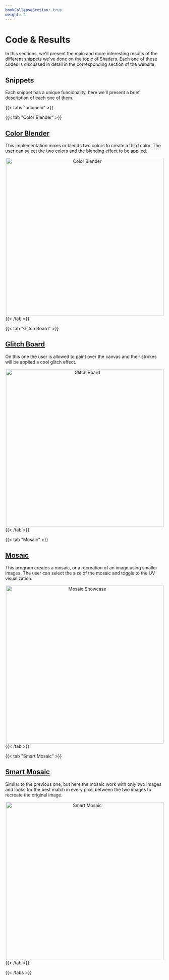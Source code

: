 ```yaml
---
bookCollapseSection: true
weight: 2
---
```


# **Code & Results**

In this sections, we'll present the main and more interesting results of the different snippets we've done on the topic of Shaders. Each one of these codes is discussed in detail in the corresponding section of the website.

## Snippets

Each snippet has a unique funcionality, here we'll present a brief description of each one of them.

{{< tabs "uniqueid" >}}

{{< tab "Color Blender" >}}
## [Color Blender](./Color-Blender)
This implementation mixes or blends two colors to create a third color. The user can select the two colors and the blending effect to be applied.

<img class="image" alt="Color Blender" src="https://i.ibb.co/ysM1yC5/colorblending.png" title="Color Blender" width="500"/>
{{< /tab >}}

{{< tab "Glitch Board" >}}
## [Glitch Board](./Glitch-Board)
On this one the user is allowed to paint over the canvas and their strokes will be applied a cool glitch effect.


<img class="image" alt="Glitch Board" src="https://i.ibb.co/gyjv3tT/glitch2.png" title="Glitch Board" width="500"/>
{{< /tab >}}

{{< tab "Mosaic" >}}
## [Mosaic](./Mosaic)
This program creates a mosaic, or a recreation of an image using smaller images. The user can select the size of the mosaic and toggle to the UV visualization.

<img class="image" alt="Mosaic Showcase" src="https://i.ibb.co/ZLWsF0n/mosaic.png" title="Mosaic" width="500"/>
{{< /tab >}}

{{< tab "Smart Mosaic" >}}
## [Smart Mosaic](./Smart-Mosaic)
Similar to the previous one, but here the mosaic work with only two images and looks for the best match in every pixel between the two images to recreate the original image.

<img class="image" alt="Smart Mosaic" src="https://i.ibb.co/82RcxKv/smartmosaic.png" title="Smart Mosaic" width="500"/>
{{< /tab >}}

{{< /tabs >}}

<style>
    .image {
        display: block;
        margin: 0 auto;
        width:500;
        text-align: center;
    }
</style>
